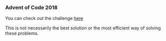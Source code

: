 ### Advent of Code 2018

You can check out the challenge [here](https://adventofcode.com/2018)

This is not necessarily the best solution or the most efficient way of solving
these problems.
